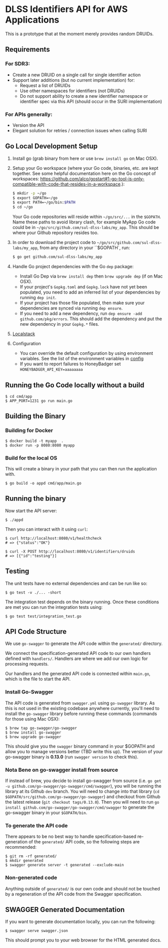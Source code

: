 # DLSS Identifiers API for AWS Applications
This is a prototype that at the moment merely provides random DRUIDs.

## Requirements

### For SDR3:
- Create a new DRUID on a single call for single identifier action
- Support later additions (but no current implementation) for:
  - Request a list of DRUIDs
  - Use other namespaces for identifiers (not DRUIDs)
  - Do not support ability to create a new identifier namespace or identifier spec via this API (should occur in the SURI implementation)

### For APIs generally:
- Version the API
- Elegant solution for retries / connection issues when calling SURI


## Go Local Development Setup

1. Install go (grab binary from here or use `brew install go` on Mac OSX).
2. Setup your Go workspace (where your Go code, binaries, etc. are kept together. See some helpful documentation here on the Go concept of workspaces: https://github.com/alco/gostart#1-go-tool-is-only-compatible-with-code-that-resides-in-a-workspace.):
      ```bash
      $ mkdir -p ~/go
      $ export GOPATH=~/go
      $ export PATH=~/go/bin:$PATH
      $ cd ~/go
      ```
      Your Go code repositories will reside within `~/go/src/...` in the `$GOPATH`. Name these paths to avoid library clash, for example MyApp Go code could be in `~/go/src/github.com/sul-dlss-labs/my_app`. This should be where your Github repository resides too.
3. In order to download the project code to `~/go/src/github.com/sul-dlss-labs/my_app`, from any directory in your ``$GOPATH`, run:
    ```bash
    $ go get github.com/sul-dlss-labs/my_app
    ```
4. Handle Go project dependencies with the Go `dep` package:
    * Install Go Dep via `brew install dep` then `brew upgrade dep` (if on Mac OSX).
    * If your project's `Gopkg.toml` and `Gopkg.lock` have not yet been populated, you need to add an inferred list of your dependencies by running `dep init`.
    * If your project has those file populated, then make sure your dependencies are synced via running `dep ensure`.
    * If you need to add a new dependency, run `dep ensure -add github.com/pkg/errors`. This should add the dependency and put the new dependency in your `Gopkg.*` files.

5. [Localstack](docs/localstack.md)

6. Configuration
    * You can override the default configuration by using environment variables. See the list of the environment variables in [config](config/config.go)
    * If you want to report failures to HoneyBadger set `HONEYBADGER_API_KEY=aaaaaaaa`

## Running the Go Code locally without a build

```shell
$ cd cmd/app
$ APP_PORT=1231 go run main.go
```

## Building the Binary

### Building for Docker
```shell
$ docker build -t myapp  .
$ docker run -p 8080:8080 myapp
```

### Build for the local OS
This will create a binary in your path that you can then run the application with.

```shell
$ go build -o appd cmd/app/main.go
```

## Running the binary

Now start the API server:
```shell
$ ./appd
```

Then you can interact with it using `curl`:
```shell
$ curl http://localhost:8080/v1/healthcheck
# => {"status":"OK"}

$ curl -X POST http://localhost:8080/v1/identifiers/druids
# => [{"id":"testing"}]
```

## Testing
The unit tests have no external dependencies and can be run like so:
```shell
$ go test -v ./... -short
```

The integration test depends on the binary running.  Once these conditions are met you can run the integration tests using:

```shell
$ go test test/integration_test.go
```


## API Code Structure

We use `go-swagger` to generate the API code within the `generated/` directory.

We connect the specification-generated API code to our own handlers defined with `handlers/`. Handlers are where we add our own logic for processing requests.

Our handlers and the generated API code is connected within `main.go`, which is the file to start the API.

### Install Go-Swagger

The API code is generated from `swagger.yml` using `go-swagger` library. As this is not used in the existing codebase anywhere currently, you'll need to install the `go-swagger` library before running these commands (commands for those using Mac OSX):

```shell
$ brew tap go-swagger/go-swagger
$ brew install go-swagger
$ brew upgrade go-swagger
```

This should give you the `swagger` binary command in your $GOPATH and allow you to manage versions better (TBD write this up). The version of your go-swagger binary is **0.13.0** (run `swagger version` to check this).

### Nota Bene on go-swagger install from source

If instead of brew, you decide to install go-swagger from source (i.e. `go get -u github.com/go-swagger/go-swagger/cmd/swagger`), you will be running the library at its Github `dev` branch. You will need to change into that library (`cd $GOPATH/src/github.com/go-swagger/go-swagger`) and checkout from Github the latest release (`git checkout tags/0.13.0`). Then you will need to run `go install github.com/go-swagger/go-swagger/cmd/swagger` to generate the go-swagger binary in your `$GOPATH/bin`.

### To generate the API code

There appears to be no best way to handle specification-based re-generation of the `generated/` API code, so the following steps are recommended:

```shell
$ git rm -rf generated/
$ mkdir generated
$ swagger generate server -t generated --exclude-main
```

### Non-generated code

Anything outside of `generated/` is our own code and should not be touched by a regeneration of the API code from the Swagger specification.

## SWAGGER Generated Documentation

If you want to generate documentation locally, you can run the following:

```shell
$ swagger serve swagger.json
```

This should prompt you to your web browser for the HTML generated docs.
